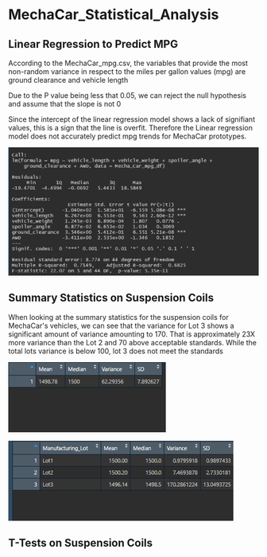 # MechaCar_Statistical_Analysis

## Linear Regression to Predict MPG

According to the MechaCar_mpg.csv, the variables that provide the most non-random variance in respect to the miles per gallon values (mpg) are ground clearance and vehicle length 

Due to the P value being less that 0.05, we can reject the null hypothesis and assume that the slope is not 0 


Since the intercept of the linear regression model shows a lack of signifiant values, this is a sign that the line is overfit. Therefore the Linear regression model does not accurately predict mpg trends for MechaCar prototypes.  

![linear regression coefficients and values](https://github.com/ChristopheGarcia1/MechaCar_Statistical_Analysis/blob/main/linear_regression_modeling.png)

## Summary Statistics on Suspension Coils

When looking at the summary statistics for the suspension coils for MechaCar's vehicles, we can see that the variance for Lot 3 shows a significant amount of variance amounting to 170. That is approximately 23X more variance than the Lot 2 and 70 above acceptable standards. While the total lots variance is below 100, lot 3 does not meet the standards

![total lot summary and variance](https://github.com/ChristopheGarcia1/MechaCar_Statistical_Analysis/blob/main/total_summary.png)

![Lot summary and variance](https://github.com/ChristopheGarcia1/MechaCar_Statistical_Analysis/blob/main/lot_summary.png)


## T-Tests on Suspension Coils

